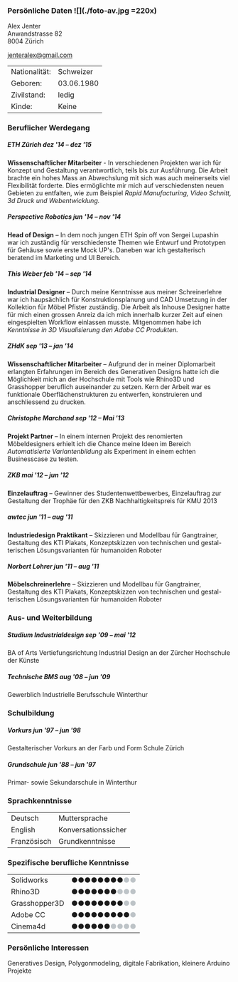 
### Persönliche Daten <span class="image">![](./foto-av.jpg =220x)</span>
Alex Jenter    
Anwandstrasse 82  
8004 Zürich

[jenteralex@gmail.com](mailto:jenteralex@gmail.com)

<table>
    <tr><td>Nationalität:</td> <td>Schweizer</td><tr>
    <tr><td>Geboren:</td>      <td>03.06.1980</td><tr>
    <tr><td>Zivilstand:</td>   <td>ledig</td><tr>
    <tr><td>Kinde:</td>        <td>Keine</td><tr>
</table>

### Beruflicher Werdegang

##### ETH Zürich <span class="right">dez '14 – dez '15</span>
**Wissenschaftlicher Mitarbeiter** - In verschiedenen Projekten war ich für Konzept und Gestaltung verantwortlich, teils bis zur Ausführung. Die Arbeit brachte ein hohes Mass an Abwechslung mit sich was auch meinerseits viel Flexibilität forderte. Dies ermöglichte mir mich auf verschiedensten neuen Gebieten zu entfalten, wie zum Beispiel *Rapid Manufacturing, Video Schnitt, 3d Druck und Webentwicklung.*

##### Perspective Robotics <span class="right">jun '14 – nov '14</span>
**Head of Design** – In dem noch jungen ETH Spin off von Sergei Lupashin war ich zuständig für verschiedenste Themen wie Entwurf und Prototypen für Gehäuse sowie erste Mock UP's. Daneben war ich gestalterisch beratend im Marketing und UI Bereich.

##### This Weber <span class="right">feb '14 – sep '14</span>
**Industrial Designer** – Durch meine Kenntnisse aus meiner Schreinerlehre war ich haupsächlich für Konstruktionsplanung und CAD Umsetzung in der Kollektion für Möbel Pfister zuständig. Die Arbeit als Inhouse Designer hatte für mich einen grossen Anreiz da ich mich innerhalb kurzer Zeit auf einen eingespielten Workflow einlassen musste. Mitgenommen habe ich *Kenntnisse in 3D Visualisierung den Adobe CC Produkten.*


##### ZHdK <span class="right">sep '13 – jan '14</span>
**Wissenschaftlicher Mitarbeiter** – Aufgrund der in meiner Diplomarbeit erlangten Erfahrungen im Bereich des Generativen Designs hatte ich die Möglichkeit mich an der Hochschule mit Tools wie Rhino3D und Grasshopper beruflich auseinander zu setzen. Kern der Arbeit war es funktionale Oberflächenstrukturen zu entwerfen, konstruieren und anschliessend zu drucken. 

##### Christophe Marchand <span class="right">sep '12 – Mai '13</span>
**Projekt Partner** – In einem internen Projekt des renomierten Möbeldesigners erhielt ich die Chance meine Ideen im Bereich *Automatisierte Variantenbildung* als Experiment in einem echten Businesscase zu testen.

##### ZKB <span class="right">mai '12 – jun '12</span>
**Einzelauftrag** – Gewinner des Studentenwettbewerbes, Einzelauftrag zur Gestaltung der Trophäe für den ZKB Nachhaltigkeitspreis für KMU 2013

##### awtec <span class="right">jun '11 – aug '11</span>
**Industriedesign Praktikant** – Skizzieren und Modellbau für Gangtrainer, Gestaltung des KTI Plakats, Konzeptskizzen von technischen und gestal- terischen Lösungsvarianten für humanoiden Roboter

##### Norbert Lohrer <span class="right">jun '11 – aug '11</span>
**Möbelschreinerlehre** – Skizzieren und Modellbau für Gangtrainer, Gestaltung des KTI Plakats, Konzeptskizzen von technischen und gestal- terischen Lösungsvarianten für humanoiden Roboter


### Aus- und Weiterbildung
##### Studium Industrialdesign <span class="right">sep '09 – mai '12</span>
BA of Arts Vertiefungsrichtung Industrial Design an der Zürcher Hochschule der Künste
##### Technische BMS <span class="right">aug '08 – jun '09</span>
Gewerblich Industrielle Berufsschule Winterthur

### Schulbildung
##### Vorkurs <span class="right">jun '97 – jun '98</span>
Gestalterischer Vorkurs an der Farb und Form Schule Zürich
##### Grundschule <span class="right">jun '88 – jun '97</span>
Primar- sowie Sekundarschule in Winterthur




### Sprachkenntnisse
<table>
    <tr><td>Deutsch</td>      <td>Muttersprache</td><tr>
    <tr><td>English</td>      <td>Konversationssicher</td><tr>
    <tr><td>Französisch</td>  <td>Grundkenntnisse</td><tr>
</table>

### Spezifische berufliche Kenntnisse
<table>
    <tr><td>Solidworks</td>     <td>●●●●●●●●<span style="color: #bdc3c7;">●●</td><tr>
    <tr><td>Rhino3D</td>        <td>●●●●●●●<span style="color: #bdc3c7;">●●●</td><tr>
    <tr><td>Grasshopper3D</td>  <td>●●●●●●●●<span style="color: #bdc3c7;">●●</td><tr>
    <tr><td>Adobe CC</td>       <td>●●●●●●●●●<span style="color: #bdc3c7;">●</td><tr>        
    <tr><td>Cinema4d</td>       <td>●●●●●●<span style="color: #bdc3c7;">●●●●</td><tr>
</table>

### Persönliche Interessen
Generatives Design, Polygonmodeling, digitale Fabrikation, kleinere Arduino Projekte
<br><br><br><br><br><br><br><br><br><br>